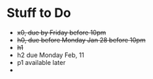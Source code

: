 # Stuff to Do


* ~~x0, due by Friday before 10pm~~
* ~~h0, due before Monday Jan 28 before 10pm~~
* ~~h1~~
* h2 due Monday Feb, 11
* p1 available later
* 
